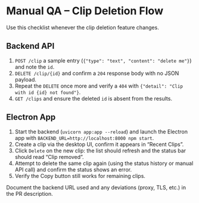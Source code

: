 # Manual QA – Clip Deletion Flow

Use this checklist whenever the clip deletion feature changes.

## Backend API

1. `POST /clip` a sample entry (`{"type": "text", "content": "delete me"}`) and note the `id`.
2. `DELETE /clip/{id}` and confirm a `204` response body with no JSON payload.
3. Repeat the `DELETE` once more and verify a `404` with `{"detail": "Clip with id {id} not found"}`.
4. `GET /clips` and ensure the deleted `id` is absent from the results.

## Electron App

1. Start the backend (`uvicorn app:app --reload`) and launch the Electron app with `BACKEND_URL=http://localhost:8000 npm start`.
2. Create a clip via the desktop UI, confirm it appears in “Recent Clips”.
3. Click `Delete` on the new clip: the list should refresh and the status bar should read “Clip removed”.
4. Attempt to delete the same clip again (using the status history or manual API call) and confirm the status shows an error.
5. Verify the Copy button still works for remaining clips.

Document the backend URL used and any deviations (proxy, TLS, etc.) in the PR description.
